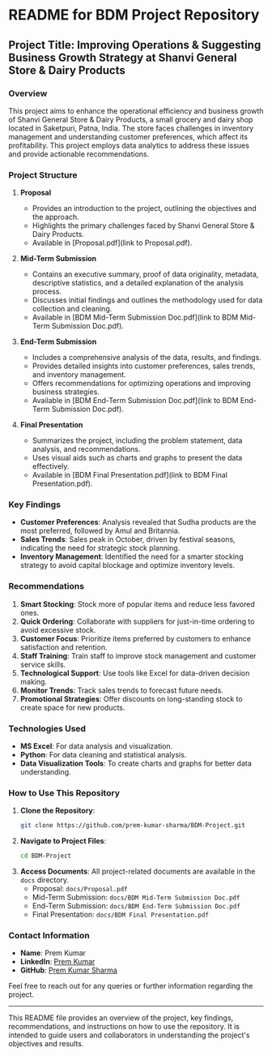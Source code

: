 # README for BDM Project Repository

## Project Title: Improving Operations & Suggesting Business Growth Strategy at Shanvi General Store & Dairy Products

### Overview
This project aims to enhance the operational efficiency and business growth of Shanvi General Store & Dairy Products, a small grocery and dairy shop located in Saketpuri, Patna, India. The store faces challenges in inventory management and understanding customer preferences, which affect its profitability. This project employs data analytics to address these issues and provide actionable recommendations.

### Project Structure

1. **Proposal**
   - Provides an introduction to the project, outlining the objectives and the approach.
   - Highlights the primary challenges faced by Shanvi General Store & Dairy Products.
   - Available in [Proposal.pdf](link to Proposal.pdf).

2. **Mid-Term Submission**
   - Contains an executive summary, proof of data originality, metadata, descriptive statistics, and a detailed explanation of the analysis process.
   - Discusses initial findings and outlines the methodology used for data collection and cleaning.
   - Available in [BDM Mid-Term Submission Doc.pdf](link to BDM Mid-Term Submission Doc.pdf).

3. **End-Term Submission**
   - Includes a comprehensive analysis of the data, results, and findings.
   - Provides detailed insights into customer preferences, sales trends, and inventory management.
   - Offers recommendations for optimizing operations and improving business strategies.
   - Available in [BDM End-Term Submission Doc.pdf](link to BDM End-Term Submission Doc.pdf).

4. **Final Presentation**
   - Summarizes the project, including the problem statement, data analysis, and recommendations.
   - Uses visual aids such as charts and graphs to present the data effectively.
   - Available in [BDM Final Presentation.pdf](link to BDM Final Presentation.pdf).

### Key Findings

- **Customer Preferences**: Analysis revealed that Sudha products are the most preferred, followed by Amul and Britannia.
- **Sales Trends**: Sales peak in October, driven by festival seasons, indicating the need for strategic stock planning.
- **Inventory Management**: Identified the need for a smarter stocking strategy to avoid capital blockage and optimize inventory levels.

### Recommendations

1. **Smart Stocking**: Stock more of popular items and reduce less favored ones.
2. **Quick Ordering**: Collaborate with suppliers for just-in-time ordering to avoid excessive stock.
3. **Customer Focus**: Prioritize items preferred by customers to enhance satisfaction and retention.
4. **Staff Training**: Train staff to improve stock management and customer service skills.
5. **Technological Support**: Use tools like Excel for data-driven decision making.
6. **Monitor Trends**: Track sales trends to forecast future needs.
7. **Promotional Strategies**: Offer discounts on long-standing stock to create space for new products.

### Technologies Used

- **MS Excel**: For data analysis and visualization.
- **Python**: For data cleaning and statistical analysis.
- **Data Visualization Tools**: To create charts and graphs for better data understanding.

### How to Use This Repository

1. **Clone the Repository**: 
   ```bash
   git clone https://github.com/prem-kumar-sharma/BDM-Project.git
   ```
2. **Navigate to Project Files**:
   ```bash
   cd BDM-Project
   ```
3. **Access Documents**: All project-related documents are available in the `docs` directory.
   - Proposal: `docs/Proposal.pdf`
   - Mid-Term Submission: `docs/BDM Mid-Term Submission Doc.pdf`
   - End-Term Submission: `docs/BDM End-Term Submission Doc.pdf`
   - Final Presentation: `docs/BDM Final Presentation.pdf`

### Contact Information

- **Name**: Prem Kumar
- **LinkedIn**: [Prem Kumar](https://www.linkedin.com/in/prem-kumar-a499b1201/)
- **GitHub**: [Prem Kumar Sharma](https://github.com/prem-kumar-sharma)

Feel free to reach out for any queries or further information regarding the project.

---

This README file provides an overview of the project, key findings, recommendations, and instructions on how to use the repository. It is intended to guide users and collaborators in understanding the project's objectives and results.
